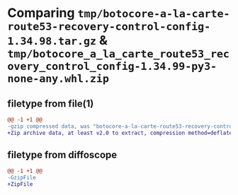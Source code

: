 # Comparing `tmp/botocore-a-la-carte-route53-recovery-control-config-1.34.98.tar.gz` & `tmp/botocore_a_la_carte_route53_recovery_control_config-1.34.99-py3-none-any.whl.zip`

## filetype from file(1)

```diff
@@ -1 +1 @@
-gzip compressed data, was "botocore-a-la-carte-route53-recovery-control-config-1.34.98.tar", last modified: Sat May  4 01:01:44 2024, max compression
+Zip archive data, at least v2.0 to extract, compression method=deflate
```

## filetype from diffoscope

```diff
@@ -1 +1 @@
-GzipFile
+ZipFile
```

